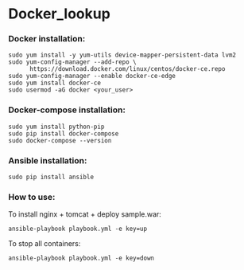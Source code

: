 # Docker_lookup

### Docker installation:
```
sudo yum install -y yum-utils device-mapper-persistent-data lvm2
sudo yum-config-manager --add-repo \
      https://download.docker.com/linux/centos/docker-ce.repo
sudo yum-config-manager --enable docker-ce-edge
sudo yum install docker-ce
sudo usermod -aG docker <your_user>
```

### Docker-compose installation:
```
sudo yum install python-pip
sudo pip install docker-compose
sudo docker-compose --version
```

### Ansible installation:
```
sudo pip install ansible
```

### How to use:

To install nginx + tomcat + deploy sample.war:
```
ansible-playbook playbook.yml -e key=up
```
To stop all containers:
```
ansible-playbook playbook.yml -e key=down
```
